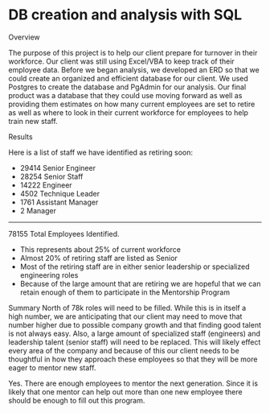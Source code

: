 # DB creation and analysis with SQL

Overview

  The purpose of this project is to help our client prepare for turnover in their workforce. Our client was still using Excel/VBA to keep track of their employee data. Before we began analysis, we developed an ERD so that we could create an organized and efficient database for our client. We used Postgres to create the database and PgAdmin for our analysis. Our final product was a database that they could use moving forward as well as providing them estimates on how many current employees are set to retire as well as where to look in their current workforce for employees to help train new staff.
  
Results

  Here is a list of staff we have identified as retiring soon:
  * 29414 Senior Engineer
  * 28254 Senior Staff
  * 14222 Engineer
  * 4502 Technique Leader
  * 1761 Assistant Manager
  * 2 Manager
  _________
  78155 Total Employees Identified.
  
  - This represents about 25% of current workforce
  - Almost 20% of retiring staff are listed as Senior
  - Most of the retiring staff are in either senior leadership or specialized engineering roles
  - Because of the large amount that are retiring we are hopeful that we can retain enough of them to participate in the Mentorship Program

Summary
North of 78k roles will need to be filled. While this is in itself a high number, we are anticipating that our client may need to move that number higher due to possible company growth and that finding good talent is not always easy. Also, a large amount of specialized staff (engineers) and leadership talent (senior staff) will need to be replaced. This will likely effect every area of the company and because of this our client needs to be thoughtful in how they approach these employees so that they will be more eager to mentor new staff.

Yes. There are enough employees to mentor the next generation. Since it is likely that one mentor can help out more than one new employee there should be enough to fill out this program.
